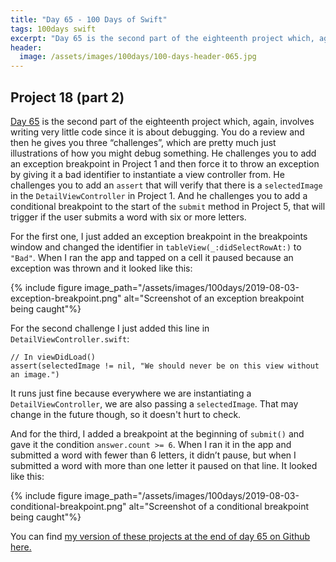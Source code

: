 ```yaml
---
title: "Day 65 - 100 Days of Swift"
tags: 100days swift
excerpt: "Day 65 is the second part of the eighteenth project which, again, involves writing very little code since it is about debugging. You do a review and then he gives you three “challenges”, which are pretty much just illustrations of how you might debug something. He challenges you to add an exception breakpoint in Project 1 and then force it to throw an exception by giving it a bad identifier to instantiate a view controller from. He challenges you to add an `assert` that will verify that there is a `selectedImage` in the `DetailViewController` in Project 1. And he challenges you to add a conditional breakpoint to the start of the `submit` method, that will trigger if the user submits a word with six or more letters."
header:
  image: /assets/images/100days/100-days-header-065.jpg
---
```

## Project 18 (part 2) 
[Day 65](https://www.hackingwithswift.com/100/65) is the second part of the eighteenth project which, again, involves writing very little code since it is about debugging. You do a review and then he gives you three “challenges”, which are pretty much just illustrations of how you might debug something. He challenges you to add an exception breakpoint in Project 1 and then force it to throw an exception by giving it a bad identifier to instantiate a view controller from. He challenges you to add an `assert` that will verify that there is a `selectedImage` in the `DetailViewController` in Project 1. And he challenges you to add a conditional breakpoint to the start of the `submit` method in Project 5, that will trigger if the user submits a word with six or more letters.

For the first one, I just added an exception breakpoint in the breakpoints window and changed the identifier in `tableView(_:didSelectRowAt:)` to `"Bad"`. When I ran the app and tapped on a cell it paused because an exception was thrown and it looked like this:

{% include figure image_path="/assets/images/100days/2019-08-03-exception-breakpoint.png" alt="Screenshot of an exception breakpoint being caught"%}

For the second challenge I just added this line in `DetailViewController.swift`:
```
// In viewDidLoad()
assert(selectedImage != nil, "We should never be on this view without an image.")
```
It runs just fine because everywhere we are instantiating a `DetailViewController`, we are also passing a `selectedImage`. That may change in the future though, so it doesn't hurt to check.

And for the third, I added a breakpoint at the beginning of `submit()` and gave it the condition `answer.count >= 6`. When I ran it in the app and submitted a word with fewer than 6 letters, it didn’t pause, but when I submitted a word with more than one letter it paused on that line. It looked like this:

{% include figure image_path="/assets/images/100days/2019-08-03-conditional-breakpoint.png" alt="Screenshot of a conditional breakpoint being caught"%}

You can find [my version of these projects at the end of day 65 on Github here.](https://github.com/dillon-mce/100-days-swift-projects/tree/d81ea513fbab287bd69ccbb4b59a7d091ae2d182)